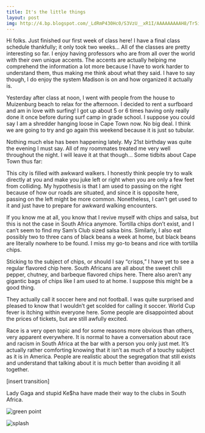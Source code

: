 ```yaml
---
title: It's the little things
layout: post
img: http://4.bp.blogspot.com/_LdRmP430Hc0/S3VzU__xR1I/AAAAAAAAAH8/Tr5iD0O5rvw/s680/IMG_4471.JPG
---
```


Hi folks. Just finished our first week of class here! I have a final class schedule thankfully; it only took two weeks… All of the classes are pretty interesting so far. I enjoy having professors who are from all over the world with their own unique accents. The accents are actually helping me comprehend the information a lot more because I have to work harder to understand them, thus making me think about what they said. I have to say though, I do enjoy the system Madison is on and how organized it actually is. 

Yesterday after class at noon, I went with people from the house to Muizenburg beach to relax for the afternoon. I decided to rent a surfboard and am in love with surfing! I got up about 5 or 6 times having only really done it once before during surf camp in grade school. I suppose you could say I am a shredder hanging loose in Cape Town now. No big deal. I think we are going to try and go again this weekend because it is just so tubular. 

Nothing much else has been happening lately. My 21st birthday was quite the evening I must say. All of my roommates treated me very well throughout the night. I will leave it at that though… Some tidbits about Cape Town thus far:

This city is filled with awkward walkers. I honestly think people try to walk directly at you and make you juke left or right when you are only a few feet from colliding. My hypothesis is that I am used to passing on the right because of how our roads are situated, and since it is opposite here, passing on the left might be more common. Nonetheless, I can’t get used to it and just have to prepare for awkward walking encounters. 

If you know me at all, you know that I revive myself with chips and salsa, but this is not the case in South Africa anymore. Tortilla chips don’t exist, and I can’t seem to find my Sam’s Club sized salsa bins. Similarly, I also eat possibly two to three cans of black beans a week at home, but black beans are literally nowhere to be found. I miss my go-to beans and rice with tortilla chips. 

Sticking to the subject of chips, or should I say “crisps,” I have yet to see a regular flavored chip here. South Africans are all about the sweet chili pepper, chutney, and barbeque flavored chips here. There also aren’t any gigantic bags of chips like I am used to at home. I suppose this might be a good thing. 

They actually call it soccer here and not football. I was quite surprised and pleased to know that I wouldn’t get scolded for calling it soccer. World Cup fever is itching within everyone here. Some people are disappointed about the prices of tickets, but are still awfully excited.

Race is a very open topic and for some reasons more obvious than others, very apparent everywhere. It is normal to have a conversation about race and racism in South Africa at the bar with a person you only just met. It’s actually rather comforting knowing that it isn’t as much of a touchy subject as it is in America. People are realistic about the segregation that still exists and understand that talking about it is much better than avoiding it all together. 

[insert transition]

Lady Gaga and stupid Ke$ha have made their way to the clubs in South Africa.

![green point](http://4.bp.blogspot.com/_LdRmP430Hc0/S3VzU__xR1I/AAAAAAAAAH8/Tr5iD0O5rvw/s680/IMG_4471.JPG)

![splash](http://3.bp.blogspot.com/_LdRmP430Hc0/S3V0Dm7hNvI/AAAAAAAAAIE/3A939VV6TyQ/s680/IMG_4510.JPG)


